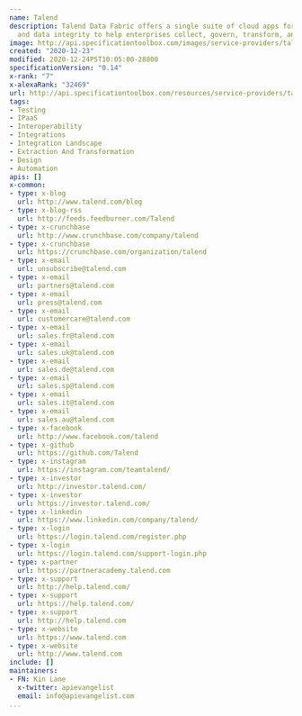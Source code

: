 ```yaml
---
name: Talend
description: Talend Data Fabric offers a single suite of cloud apps for data integration
  and data integrity to help enterprises collect, govern, transform, and share data.
image: http://api.specificationtoolbox.com/images/service-providers/talend.jpg
created: "2020-12-23"
modified: 2020-12-24PST10:05:00-28800
specificationVersion: "0.14"
x-rank: "7"
x-alexaRank: "32469"
url: http://api.specificationtoolbox.com/resources/service-providers/talend/
tags:
- Testing
- IPaaS
- Interoperability
- Integrations
- Integration Landscape
- Extraction And Transformation
- Design
- Automation
apis: []
x-common:
- type: x-blog
  url: http://www.talend.com/blog
- type: x-blog-rss
  url: http://feeds.feedburner.com/Talend
- type: x-crunchbase
  url: http://www.crunchbase.com/company/talend
- type: x-crunchbase
  url: https://crunchbase.com/organization/talend
- type: x-email
  url: unsubscribe@talend.com
- type: x-email
  url: partners@talend.com
- type: x-email
  url: press@talend.com
- type: x-email
  url: customercare@talend.com
- type: x-email
  url: sales.fr@talend.com
- type: x-email
  url: sales.uk@talend.com
- type: x-email
  url: sales.de@talend.com
- type: x-email
  url: sales.sp@talend.com
- type: x-email
  url: sales.it@talend.com
- type: x-email
  url: sales.au@talend.com
- type: x-facebook
  url: http://www.facebook.com/talend
- type: x-github
  url: https://github.com/Talend
- type: x-instagram
  url: https://instagram.com/teamtalend/
- type: x-investor
  url: http://investor.talend.com/
- type: x-investor
  url: https://investor.talend.com/
- type: x-linkedin
  url: https://www.linkedin.com/company/talend/
- type: x-login
  url: https://login.talend.com/register.php
- type: x-login
  url: https://login.talend.com/support-login.php
- type: x-partner
  url: https://partneracademy.talend.com
- type: x-support
  url: http://help.talend.com/
- type: x-support
  url: https://help.talend.com/
- type: x-support
  url: http://help.talend.com
- type: x-website
  url: https://www.talend.com
- type: x-website
  url: http://www.talend.com
include: []
maintainers:
- FN: Kin Lane
  x-twitter: apievangelist
  email: info@apievangelist.com
...
```

